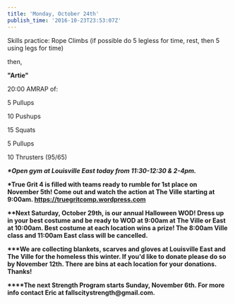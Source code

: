 ```yaml
---
title: 'Monday, October 24th'
publish_time: '2016-10-23T23:53:07Z'
---
```


Skills practice: Rope Climbs (if possible do 5 legless for time, rest,
then 5 using legs for time)

then,

**"Artie"**

20:00 AMRAP of:

5 Pullups

10 Pushups

15 Squats

5 Pullups

10 Thrusters (95/65)

***\*Open gym at Louisville East today from 11:30-12:30 & 2-4pm.***

**\*True Grit 4 is filled with teams ready to rumble for 1st place on
November 5th! Come out and watch the action at The Ville starting at
9:00am. <https://truegritcomp.wordpress.com>**

**\*\*Next Saturday, October 29th, is our annual Halloween WOD! Dress up
in your best costume and be ready to WOD at 9:00am at The Ville or East
at 10:00am. Best costume at each location wins a prize! The 8:00am Ville
class and 11:00am East class will be cancelled.**

**\*\*\*We are collecting blankets, scarves and gloves at Louisville
East and The Ville for the homeless this winter. If you'd like to donate
please do so by November 12th. There are bins at each location for your
donations. Thanks!**

**\*\*\*\*The next Strength Program starts Sunday, November 6th. For
more info contact Eric at fallscitystrength\@gmail.com.**
